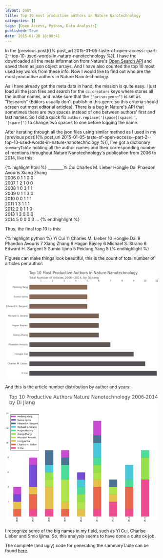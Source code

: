```yaml
---
layout: post
title: Top 10 most productive authors in Nature Nanotechnology
categories: []
tags: [Open Access, Python, Data Analysis]
published: True
date: 2015-01-28 18:00:41
---
```


In the [previous post]({% post_url 2015-01-05-taste-of-open-access--part-2--top-10-used-words-in-nature-nanotechnology %}), I have the downloaded all the meta information from Nature's [Open Search API](http://www.nature.com/developers/documentation/api-references/opensearch-api/) and saved them as json object arrays. And I have also counted the top 10 most used key words from these info. Now I would like to find out who are the most productive authors in Nature Nanotechnology.

As I have already got the meta data in hand, the mission is quite easy. I just load all the json files and search for the `dc:creators` keys where stores all the author names, and make sure that the `["prism:genre"]` is set as "Research" (Editors usually don't publish in this genre so this criteria should screen out most editorial articles). There is a bug in Nature's API that sometimes there are two spaces instead of one between authors' first and last names. So I did a quick fix `author.replace('[space][space]', '[space]')` to change two spaces to one before logging the name.

After iterating through all the json files using similar method as I used in my [previous post]({% post_url 2015-01-05-taste-of-open-access--part-2--top-10-used-words-in-nature-nanotechnology %}), I've got a dictionary `summaryTable` holding all the author names and their corresponding number of mentions throughout Nature Nanotechnology's publication from 2006 to 2014, like this:

{% highlight html %}
________Yi Cui  Charles M. Lieber  Hongjie Dai  Phaedon Avouris  Xiang Zhang  
2006       0                  1            1                0            0   
2007       1                  2            1                0            0   
2008       1                  0            3                1            1   
2009       0                  1            1                3            0   
2010       0                  0            1                1            1   
2011       1                  3            1                1            1   
2012       2                  0            1                1            0   
2013       1                  3            0                0            0   
2014       5                  0            0                0            3
...
{% endhighlight %}

Thus, the final top 10 is this:

{% highlight python %}
Yi Cui               11
Charles M. Lieber    10
Hongjie Dai           9
Phaedon Avouris       7
Xiang Zhang           6
Hagan Bayley          6
Michael S. Strano     6
Edward H. Sargent     5
Sumio Iijima          5
Peidong Yang          5
{% endhighlight %}

Figures can make things look beautiful, this is the count of total number of articles per author:

![top10 authors](/assets/images/top10productiveAuthorsNNano.png)

And this is the article number distribution by author and years:

![top10 authors](/assets/images/top10productiveAuthorsNNanoBarStack.png)

I recognize some of the big names in my field, such as Yi Cui, Charlse Lieber and Smio Ijjima. So, this analysis seems to have done a quite ok job. 

The complete (and ugly) code for generating the summaryTable can be found [here](https://gist.github.com/deene/bcdc9ad9915aababfedd).



